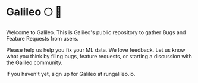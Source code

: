 # Galileo :full_moon: :telescope:

Welcome to Galileo. This is Galileo's public repository to gather Bugs and Feature Requests from users.

Please help us help you fix your ML data. We love feedback. Let us know what you think by filing bugs, feature requests, or starting a discussion with the Galileo community.

If you haven't yet, sign up for Galileo at rungalileo.io.

